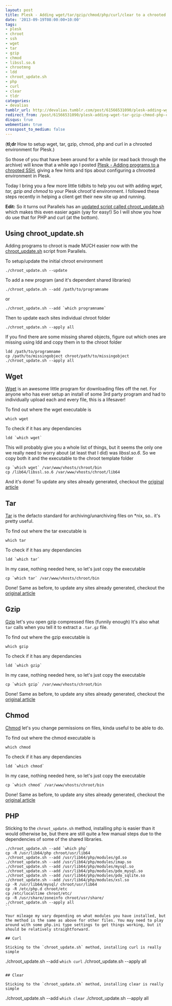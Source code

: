 ```yaml
---
layout: post
title: Plesk - Adding wget/tar/gzip/chmod/php/curl/clear to a chrooted SSH
date: '2013-09-19T08:00:00+10:00'
tags:
- plesk
- chroot
- ssh
- wget
- tar
- gzip
- chmod
- libssl.so.6
- chrootmng
- ldd
- chroot_update.sh
- php
- curl
- clear
- tldr
categories:
- devalias
tumblr_url: http://devalias.tumblr.com/post/61566531090/plesk-adding-wget-tar-gzip-chmod-php-curl-clear-to-a-chr
redirect_from: /post/61566531090/plesk-adding-wget-tar-gzip-chmod-php-curl-clear-to-a-chr
disqus: true
webmention: true
crosspost_to_medium: false
---
```

(**tl;dr** How to setup wget, tar, gzip, chmod, php and curl in a chrooted environment for Plesk.)

So those of you that have been around for a while (or read back through the archive) will know that a while ago I posted [Plesk - Adding programs to a chrooted SSH](/post/15535429513/plesk-adding-programs-to-a-chrooted-ssh), giving a few hints and tips about configuring a chrooted environment in Plesk.

Today I bring you a few more little tidbits to help you out with adding *wget, tar, gzip and chmod* to your Plesk chroot'd environment. I followed these steps recently in helping a client get their new site up and running.

**Edit:** So it turns out Parallels has an [updated script called chroot_update.sh](http://kb.odin.com/en/115842) which makes this even easier again (yay for easy!) So I will show you how do use that for PHP and curl (at the bottom).

## Using chroot_update.sh

Adding programs to chroot is made MUCH easier now with the [chroot_update.sh](http://kb.odin.com/en/115842) script from Parallels.

To setup/update the initial chroot environment

```
./chroot_update.sh --update
```

To add a new program (and it's dependent shared libraries)

```
./chroot_update.sh --add /path/to/programname
```

or

```
./chroot_update.sh --add `which programname`
```

Then to update each sites individual chroot folder

```
./chroot_update.sh --apply all
```

If you find there are some missing shared objects, figure out which ones are missing using ldd and copy them in to the chroot folder

```
ldd /path/to/programname
cp /path/to/missingobject chroot/path/to/missingobject
./chroot_update.sh --apply all
```

## Wget

[Wget](https://www.gnu.org/software/wget/) is an awesome little program for downloading files off the net. For anyone who has ever setup an install of some 3rd party program and had to individually upload each and every file, this is a lifesaver!

To find out where the wget executable is

```
which wget
```

To check if it has any dependancies

```
ldd `which wget`
```

This will probably give you a whole list of things, but it seems the only one we really need to worry about (at least that I did) was *libssl.so.6*. So we copy both it and the executable to the chroot template folder

```
cp `which wget` /var/www/vhosts/chroot/bin
cp /lib64/libssl.so.6 /var/www/vhosts/chroot/lib64
```

And it's done! To update any sites already generated, checkout the [original article](/post/15535429513/plesk-adding-programs-to-a-chrooted-ssh)

## Tar

[Tar](https://www.gnu.org/software/tar/) is the defacto standard for archiving/unarchiving files on *nix, so.. it's pretty useful.

To find out where the tar executable is

```
which tar
```

To check if it has any dependancies

```
ldd `which tar`
```

In my case, nothing needed here, so let's just copy the executable

```
cp `which tar` /var/www/vhosts/chroot/bin
```

Done! Same as before, to update any sites already generated, checkout the [original article](/post/15535429513/plesk-adding-programs-to-a-chrooted-ssh)

## Gzip

[Gzip](http://www.gzip.org/) let's you open gzip compressed files (funnily enough) It's also what `tar` calls when you tell it to extract a `.tar.gz` file.

To find out where the gzip executable is

```
which gzip
```

To check if it has any dependancies

```
ldd `which gzip`
```

In my case, nothing needed here, so let's just copy the executable

```
cp `which gzip` /var/www/vhosts/chroot/bin
```

Done! Same as before, to update any sites already generated, checkout the [original article](/post/15535429513/plesk-adding-programs-to-a-chrooted-ssh)

## Chmod

[Chmod](https://en.wikipedia.org/wiki/Chmod) let's you change permissions on files, kinda useful to be able to do.

To find out where the chmod executable is

```
which chmod
```

To check if it has any dependancies

```
ldd `which chmod`
```

In my case, nothing needed here, so let's just copy the executable

```
cp `which chmod` /var/www/vhosts/chroot/bin
```

Done! Same as before, to update any sites already generated, checkout the [original article](/post/15535429513/plesk-adding-programs-to-a-chrooted-ssh)

## PHP

Sticking to the `chroot_update.sh` method, installing php is easier than it would otherwise be, but there are still quite a few manual steps due to the dependencies of some of the shared libraries.

```
./chroot_update.sh --add `which php`
cp -R /usr/lib64/php chroot/usr/lib64
./chroot_update.sh --add /usr/lib64/php/modules/gd.so
./chroot_update.sh --add /usr/lib64/php/modules/imap.so
./chroot_update.sh --add /usr/lib64/php/modules/mysql.so
./chroot_update.sh --add /usr/lib64/php/modules/pdo_mysql.so
./chroot_update.sh --add /usr/lib64/php/modules/pdo_sqlite.so
./chroot_update.sh --add /usr/lib64/php/modules/xsl.so
cp -R /usr/lib64/mysql/ chroot/usr/lib64
cp -R /etc/php.d chroot/etc
cp /etc/localtime chroot/etc/
cp -R /usr/share/zoneinfo chroot/usr/share/
./chroot_update.sh --apply all
``

Your mileage my vary depending on what modules you have installed, but the method is the same as above for other files. You may need to play around with some php.ini type settings to get things working, but it should be relatively straightforward.

## Curl

Sticking to the `chroot_update.sh` method, installing curl is really simple

```
./chroot_update.sh --add `which curl`
./chroot_update.sh --apply all
```

## Clear

Sticking to the `chroot_update.sh` method, installing clear is really simple

```
./chroot_update.sh --add `which clear`
./chroot_update.sh --apply all
```